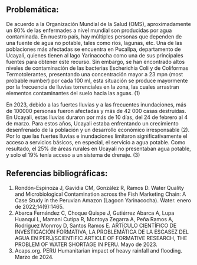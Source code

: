 ## Problemática:
De acuerdo a la Organización Mundial de la Salud (OMS), aproximadamente un 80% de las enfermades a nivel mundial son producidas por agua contaminada. En nuestro país, hay múltiples personas que dependen de una fuente de agua no potable, tales como ríos, lagunas, etc. Una de las poblaciones más afectadas se encuentra en Pucallpa, departamento de Ucayali, quienes tienen al lago Yarinacocha como una de sus principales fuentes para obtener este recurso. Sin embargo, se han encontrado altos niveles de contaminación de las bacterias Escherichia Coli y de Coliformas Termotolerantes, presentando una concentración mayor a 23 mpn (most probable number) por cada 100 ml, esta situación se produce mayormente por la frecuencia de lluvias torrenciales en la zona, las cuales arrastran elementos contaminantes del suelo hacia las aguas. (1)

En 2023, debido a las fuertes lluvias y a las frecuentes inundaciones, más de 100000 personas fueron afectadas y más de 42 000 casas destruidas. En Ucayali, estas lluvias duraron por más de 10 días, del 24 de febrero al 4 de marzo. Para estos años, Ucayali estaba enfrentando un crecimiento desenfrenado de la población y un desarrollo económico irresponsable (2). Por lo que las fuertes lluvias e inundaciones limitaron significativamente el acceso a servicios básicos, en especial, el servicio a agua potable. Como resultado, el 25% de áreas rurales en Ucayali no presentaban agua potable, y solo el 19% tenía acceso a un sistema de drenaje. (3)

## Referencias bibliográficas:
1.	Rondón-Espinoza J, Gavidia CM, González R, Ramos D. Water Quality and Microbiological Contamination across the Fish Marketing Chain: A Case Study in the Peruvian Amazon (Lagoon Yarinacocha). Water. enero de 2022;14(9):1465. 
2.	Abarca Fernández C, Choque Quispe J, Gutiérrez Abarca A, Lupa Huanqui L, Mamani Cutipa R, Montoya Zegarra A, Peña Ramos A, Rodriguez Monrroy D, Santos Ramos E. ARTÍCULO CIENTÍFICO DE INVESTIGACIÓN FORMATIVA, LA PROBLEMÁTICA DE LA ESCASEZ DEL AGUA EN PERÚ/SCIENTIFIC ARTICLE OF FORMATIVE RESEARCH, THE PROBLEM OF WATER SHORTAGE IN PERU. Mayo de 2023.
3. Acaps.org. PERU Humanitarian impact of heavy rainfall and flooding. Marzo de 2024.

